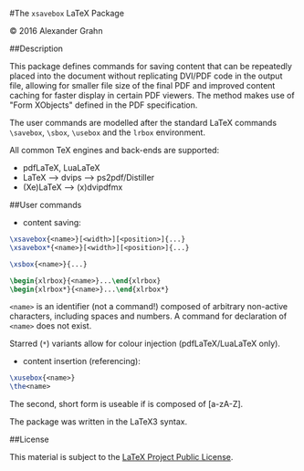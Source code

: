 #The `xsavebox` LaTeX Package

© 2016 Alexander Grahn

##Description

This package defines commands for saving content that can be repeatedly placed into the document without replicating DVI/PDF code in the output file, allowing for smaller file size of the final PDF and improved content caching for faster display in certain PDF viewers. The method makes use of "Form XObjects" defined in the PDF specification.

The user commands are modelled after the standard LaTeX commands `\savebox`,
`\sbox`, `\usebox` and the `lrbox` environment.

All common TeX engines and back-ends are supported:
* pdfLaTeX, LuaLaTeX
* LaTeX --> dvips --> ps2pdf/Distiller
* (Xe)LaTeX --> (x)dvipdfmx

##User commands

* content saving:
````latex
\xsavebox{<name>}[<width>][<position>]{...}
\xsavebox*{<name>}[<width>][<position>]{...}

\xsbox{<name>}{...}

\begin{xlrbox}{<name>}...\end{xlrbox}
\begin{xlrbox*}{<name>}...\end{xlrbox*}
````
`<name>` is an identifier (not a command!) composed of arbitrary non-active characters, including spaces and numbers. A command for declaration of `<name>` does not exist.

Starred (`*`) variants allow for colour injection (pdfLaTeX/LuaLaTeX only).

* content insertion (referencing):
````latex
\xusebox{<name>}
\the<name>
````
The second, short form is useable if <name> is composed of [a-zA-Z].


The package was written in the LaTeX3 syntax.

##License

This material is subject to the [LaTeX Project Public License](LICENSE).
